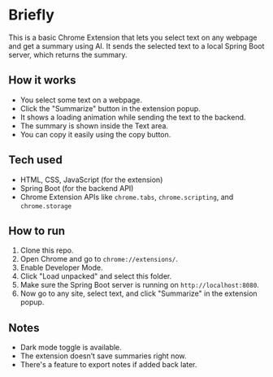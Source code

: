 # Briefly

This is a basic Chrome Extension that lets you select text on any webpage and get a summary using AI. It sends the selected text to a local Spring Boot server, which returns the summary.

## How it works

- You select some text on a webpage.
- Click the "Summarize" button in the extension popup.
- It shows a loading animation while sending the text to the backend.
- The summary is shown inside the Text area.
- You can copy it easily using the copy button.

## Tech used

- HTML, CSS, JavaScript (for the extension)
- Spring Boot (for the backend API)
- Chrome Extension APIs like `chrome.tabs`, `chrome.scripting`, and `chrome.storage`

## How to run

1. Clone this repo.
2. Open Chrome and go to `chrome://extensions/`.
3. Enable Developer Mode.
4. Click "Load unpacked" and select this folder.
5. Make sure the Spring Boot server is running on `http://localhost:8080`.
6. Now go to any site, select text, and click "Summarize" in the extension popup.

## Notes

- Dark mode toggle is available.
- The extension doesn’t save summaries right now.
- There's a feature to export notes if added back later.


